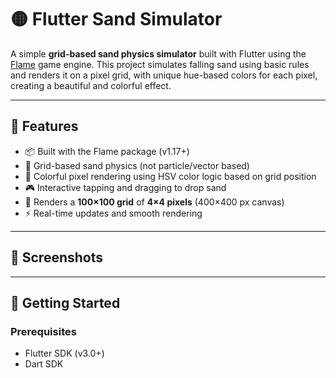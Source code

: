 # 🟡 Flutter Sand Simulator

A simple **grid-based sand physics simulator** built with Flutter using the [Flame](https://pub.dev/packages/flame) game engine. This project simulates falling sand using basic rules and renders it on a pixel grid, with unique hue-based colors for each pixel, creating a beautiful and colorful effect.

---

## 🧪 Features

- 📦 Built with the Flame package (v1.17+)
- 🧲 Grid-based sand physics (not particle/vector based)
- 🎨 Colorful pixel rendering using HSV color logic based on grid position
- 🎮 Interactive tapping and dragging to drop sand
- 📐 Renders a **100×100 grid** of **4×4 pixels** (400×400 px canvas)
- ⚡ Real-time updates and smooth rendering

---

## 📸 Screenshots



---

## 🚀 Getting Started

### Prerequisites

- Flutter SDK (v3.0+)
- Dart SDK
